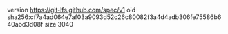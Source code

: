 version https://git-lfs.github.com/spec/v1
oid sha256:cf7a4ad064e7af03a9093d52c26c80082f3a4d4adb306fe75586b640abd3d08f
size 3040
